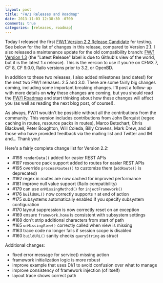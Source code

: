 ```yaml
---
layout: post
title: "FW/1 Releases and Roadmap"
date: 2013-11-03 12:38:30 -0700
comments: true
categories: [releases, roadmap]
---
```

Today I released the first [FW/1 Version 2.2 Release Candidate](https://github.com/framework-one/fw1/releases/tag/v2.2-rc1) for testing. See below for the list of changes in this release, compared to Version 2.1. I also released a maintenance update for the old compatibility branch: [FW/1 Version 1.3](https://github.com/framework-one/fw1/releases/tag/v1.3) (the "Latest Release" label is due to Github's view of the world, but it is the latest 1.x release). This is the version to use if you're on CFMX 7, CF 8, CF 9.0.0, Railo versions prior to 3.2, or OpenBD.<!-- more -->

In addition to these two releases, I also added milestones (and dates!) for the next two FW/1 releases: 2.5 and 3.0. There are some fairly big changes coming, including some important breaking changes. I'll post a follow-up with more details on **why** these changes are coming, but you should read the [FW/1 Roadmap](https://github.com/framework-one/fw1/issues/milestones) and start thinking about how these changes will affect you (as well as reading the next blog post, of course!).

As always, FW/1 wouldn't be possible without all the contributions from the community. This version includes contributions from John Berquist (regex caching in routes, resource packs in routes), Marco Betschart, Chris Blackwell, Peter Boughton, Will Coleda, Billy Cravens, Mark Drew, and all those who have provided feedback via the mailing list and Twitter and IM and... Thank you!

Here's a fairly complete change list for Version 2.2:

* \#198 `renderData()` added for easier REST APIs
* \#197 resource pack support added to routes for easier REST APIs
* \#195 override `processRoutes()` to customize them (`addRoute()` is deprecated)
* \#192 regex in routes are now cached for improved performance
* \#181 improve null value support (Railo compatibility)
* \#179 can use `onMissingMethod()` for `injectFramework()`
* \#176 `buildURL()` now correctly supports `?` at end of action
* \#175 subsystems automatically enabled if you specify subsystem configuration
* \#170 layout suppression is now correctly reset on an exception
* \#169 ensure `framework.home` is consistent with subsystem settings
* \#168 don't strip additional characters from start of path
* \#165 `onMissingView()` correctly called when view is missing
* \#163 trace code no longer fails if session scope is disabled
* \#160 `buildURL()` sanity checks `queryString` as struct

Additional changes:

* fixed error message for service() missing action
* framework initialization logic is more robust
* improve example that uses DI/1 to avoid confusion over what to manage
* improve consistency of framework injection (of itself)
* layout trace shows correct path
